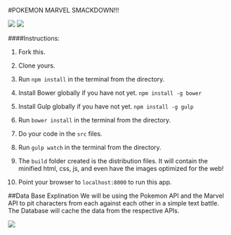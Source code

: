 #POKEMON MARVEL SMACKDOWN!!!

![](http://www.reactiongifs.com/r/2013/12/hit1.gif) ![](http://imgfave-herokuapp-com.global.ssl.fastly.net/image_cache/1349033066608380_animate.gif)

####Instructions:

1. Fork this.

1. Clone yours.

1. Run `npm install` in the terminal from the directory.

1. Install Bower globally if you have not yet. `npm install -g bower`

1. Install Gulp globally if you have not yet. `npm install -g gulp`

1. Run `bower install` in the terminal from the directory.

1. Do your code in the `src` files.

1. Run `gulp watch` in the terminal from the directory.

1. The `build` folder created is the distribution files. It will contain the minified html, css, js, and even have the images optimized for the web!

1. Point your browser to `localhost:8000` to run this app.

##Data Base Explination
We will be using the Pokemon API and the Marvel API to pit characters from each against each other in a simple text battle. The Database will cache the data from the respective APIs.

![](https://pokemonsmackdown.slack.com/files/trevorbluth/F12QTSRBL/screen_shot_2016-04-21_at_6.36.32_pm.png)